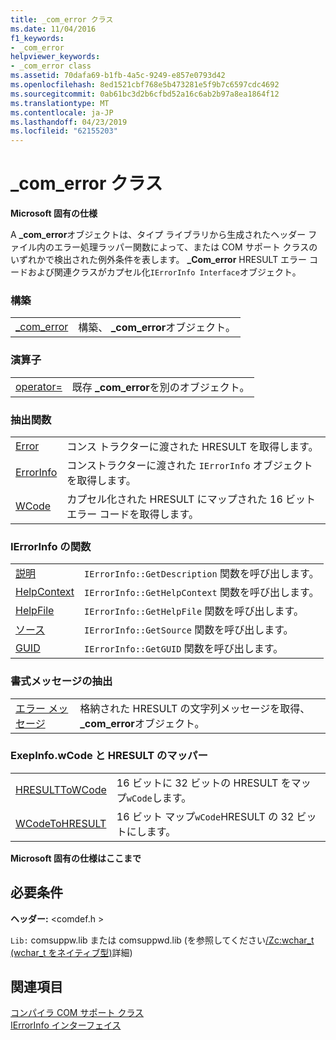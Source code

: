 ```yaml
---
title: _com_error クラス
ms.date: 11/04/2016
f1_keywords:
- _com_error
helpviewer_keywords:
- _com_error class
ms.assetid: 70dafa69-b1fb-4a5c-9249-e857e0793d42
ms.openlocfilehash: 8ed1521cbf768e5b473281e5f9b7c6597cdc4692
ms.sourcegitcommit: 0ab61bc3d2b6cfbd52a16c6ab2b97a8ea1864f12
ms.translationtype: MT
ms.contentlocale: ja-JP
ms.lasthandoff: 04/23/2019
ms.locfileid: "62155203"
---
```

# <a name="comerror-class"></a>_com_error クラス

**Microsoft 固有の仕様**

A **_com_error**オブジェクトは、タイプ ライブラリから生成されたヘッダー ファイル内のエラー処理ラッパー関数によって、または COM サポート クラスのいずれかで検出された例外条件を表します。 **_Com_error** HRESULT エラー コードおよび関連クラスがカプセル化`IErrorInfo Interface`オブジェクト。

### <a name="construction"></a>構築

|||
|-|-|
|[_com_error](../cpp/com-error-com-error.md)|構築、 **_com_error**オブジェクト。|

### <a name="operators"></a>演算子

|||
|-|-|
|[operator=](../cpp/com-error-operator-equal.md)|既存 **_com_error**を別のオブジェクト。|

### <a name="extractor-functions"></a>抽出関数

|||
|-|-|
|[Error](../cpp/com-error-error.md)|コンス トラクターに渡された HRESULT を取得します。|
|[ErrorInfo](../cpp/com-error-errorinfo.md)|コンストラクターに渡された `IErrorInfo` オブジェクトを取得します。|
|[WCode](../cpp/com-error-wcode.md)|カプセル化された HRESULT にマップされた 16 ビット エラー コードを取得します。|

### <a name="ierrorinfo-functions"></a>IErrorInfo の関数

|||
|-|-|
|[説明](../cpp/com-error-description.md)|`IErrorInfo::GetDescription` 関数を呼び出します。|
|[HelpContext](../cpp/com-error-helpcontext.md)|`IErrorInfo::GetHelpContext` 関数を呼び出します。|
|[HelpFile](../cpp/com-error-helpfile.md)|`IErrorInfo::GetHelpFile` 関数を呼び出します。|
|[ソース](../cpp/com-error-source.md)|`IErrorInfo::GetSource` 関数を呼び出します。|
|[GUID](../cpp/com-error-guid.md)|`IErrorInfo::GetGUID` 関数を呼び出します。|

### <a name="format-message-extractor"></a>書式メッセージの抽出

|||
|-|-|
|[エラー メッセージ](../cpp/com-error-errormessage.md)|格納された HRESULT の文字列メッセージを取得、 **_com_error**オブジェクト。|

### <a name="exepinfowcode-to-hresult-mappers"></a>ExepInfo.wCode と HRESULT のマッパー

|||
|-|-|
|[HRESULTToWCode](../cpp/com-error-hresulttowcode.md)|16 ビットに 32 ビットの HRESULT をマップ`wCode`します。|
|[WCodeToHRESULT](../cpp/com-error-wcodetohresult.md)|16 ビット マップ`wCode`HRESULT の 32 ビットにします。|

**Microsoft 固有の仕様はここまで**

## <a name="requirements"></a>必要条件

**ヘッダー:** \<comdef.h >

`Lib:` comsuppw.lib または comsuppwd.lib (を参照してください[/Zc:wchar_t (wchar_t をネイティブ型)](../build/reference/zc-wchar-t-wchar-t-is-native-type.md)詳細)

## <a name="see-also"></a>関連項目

[コンパイラ COM サポート クラス](../cpp/compiler-com-support-classes.md)<br/>
[IErrorInfo インターフェイス](/windows/desktop/api/oaidl/nn-oaidl-ierrorinfo)